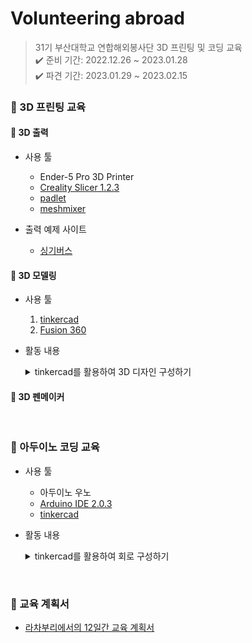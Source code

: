 # Volunteering abroad
> 31기 부산대학교 연합해외봉사단 3D 프린팅 및 코딩 교육<br>
> ✔️ 준비 기간: 2022.12.26 ~ 2023.01.28<br>
> ✔️ 파견 기간: 2023.01.29 ~ 2023.02.15

### 🐰 3D 프린팅 교육

#### 📌 3D 출력
- 사용 툴
  - Ender-5 Pro 3D Printer
  - [Creality Slicer 1.2.3](https://www.creality.com/pages/download-ender-5-pro?spm=..page_1934481.products_display_1.1)
  - [padlet](https://padlet.com/misumi/goqhd31)
  - [meshmixer](https://meshmixer.com/download.html)
  
- 출력 예제 사이트
  - [싱기버스](https://www.thingiverse.com/)

#### 📌 3D 모델링
- 사용 툴
   1.  [tinkercad](https://www.tinkercad.com/)
   2.  [Fusion 360](https://www.autodesk.co.kr/products/fusion-360/overview?us_oa=dotcom-us&us_si=cf376ffa-4286-4af7-82f4-958eab58df35&us_st=Fusion%20360&us_pt=NINVFUS&term=1-YEAR&tab=subscription&plc=F360)
   
- 활동 내용
  <details>
  <summary>tinkercad를 활용하여 3D 디자인 구성하기</summary>
  <div markdown="1">

  - [1. octopus](https://www.tinkercad.com/things/kxNUOq86cKG)
  - [2. BWO](https://www.tinkercad.com/things/lyM4WPaAQoG)

  </div>
  </details>

#### 📌 3D 펜메이커

<br>

### 🐰 아두이노 코딩 교육
- 사용 툴
  - 아두이노 우노
  - [Arduino IDE 2.0.3](https://www.arduino.cc/en/software)
  - [tinkercad](https://www.tinkercad.com/)

- 활동 내용
  <details>
  <summary>tinkercad를 활용하여 회로 구성하기</summary>
  <div markdown="1">

  - [1. led 점멸](https://www.tinkercad.com/things/fBh1q4Wwjx3)
  - [2. led RGB 점등](https://www.tinkercad.com/things/dUfmrnZgyZs)
  - [3. 풀업, 풀다운 button](https://www.tinkercad.com/things/357YXfEmBHD)
  - [4. 가변저항](https://www.tinkercad.com/things/5rotRhtK55j)
  - [5. button과 led 제어](https://www.tinkercad.com/things/gi95G22G5gW)

  </div>
  </details>

<br>


### 🐰 교육 계획서
* [라차부리에서의 12일간 교육 계획서](https://drive.google.com/file/d/1W4OV3uBvo4vqoajZiMjqQ23VmdBj9I7r/view?usp=sharing)



